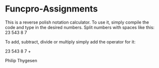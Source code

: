 # Funcpro-Assignments

This is a reverse polish notation calculator.
To use it, simply compile the code and type in the desired numbers. Split numbers with spaces like this:
23 543 8 7

To add, subtract, divide or multiply simply add the operator for it:

23 543 8 7 +

Philip Thygesen
